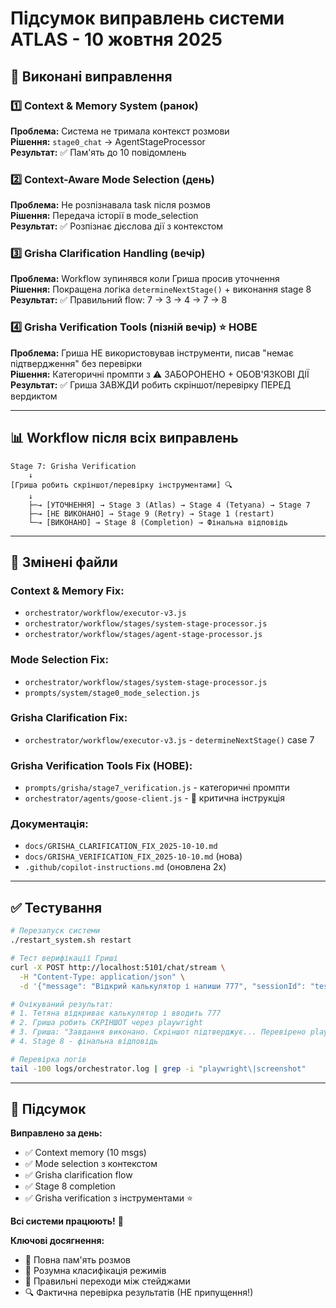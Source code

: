 # Підсумок виправлень системи ATLAS - 10 жовтня 2025

## 🎯 Виконані виправлення

### 1️⃣ Context & Memory System (ранок)
**Проблема:** Система не тримала контекст розмови  
**Рішення:** `stage0_chat` → AgentStageProcessor  
**Результат:** ✅ Пам'ять до 10 повідомлень

### 2️⃣ Context-Aware Mode Selection (день)
**Проблема:** Не розпізнавала task після розмов  
**Рішення:** Передача історії в mode_selection  
**Результат:** ✅ Розпізнає дієслова дії з контекстом

### 3️⃣ Grisha Clarification Handling (вечір)
**Проблема:** Workflow зупинявся коли Гриша просив уточнення  
**Рішення:** Покращена логіка `determineNextStage()` + виконання stage 8  
**Результат:** ✅ Правильний flow: 7 → 3 → 4 → 7 → 8

### 4️⃣ Grisha Verification Tools (пізній вечір) ⭐ НОВЕ
**Проблема:** Гриша НЕ використовував інструменти, писав "немає підтвердження" без перевірки  
**Рішення:** Категоричні промпти з ⚠️ ЗАБОРОНЕНО + ОБОВ'ЯЗКОВІ ДІЇ  
**Результат:** ✅ Гриша ЗАВЖДИ робить скріншот/перевірку ПЕРЕД вердиктом

---

## 📊 Workflow після всіх виправлень

```
Stage 7: Grisha Verification
    ↓
[Гриша робить скріншот/перевірку інструментами] 🔍
    ↓
    ├─→ [УТОЧНЕННЯ] → Stage 3 (Atlas) → Stage 4 (Tetyana) → Stage 7
    ├─→ [НЕ ВИКОНАНО] → Stage 9 (Retry) → Stage 1 (restart)
    └─→ [ВИКОНАНО] → Stage 8 (Completion) → Фінальна відповідь
```

---

## 📝 Змінені файли

### Context & Memory Fix:
- `orchestrator/workflow/executor-v3.js`
- `orchestrator/workflow/stages/system-stage-processor.js`
- `orchestrator/workflow/stages/agent-stage-processor.js`

### Mode Selection Fix:
- `orchestrator/workflow/stages/system-stage-processor.js`
- `prompts/system/stage0_mode_selection.js`

### Grisha Clarification Fix:
- `orchestrator/workflow/executor-v3.js` - `determineNextStage()` case 7

### Grisha Verification Tools Fix (НОВЕ):
- `prompts/grisha/stage7_verification.js` - категоричні промпти
- `orchestrator/agents/goose-client.js` - 🔴 критична інструкція

### Документація:
- `docs/GRISHA_CLARIFICATION_FIX_2025-10-10.md`
- `docs/GRISHA_VERIFICATION_FIX_2025-10-10.md` (нова)
- `.github/copilot-instructions.md` (оновлена 2х)

---

## ✅ Тестування

```bash
# Перезапуск системи
./restart_system.sh restart

# Тест верифікації Гриші
curl -X POST http://localhost:5101/chat/stream \
  -H "Content-Type: application/json" \
  -d '{"message": "Відкрий калькулятор і напиши 777", "sessionId": "test"}'

# Очікуваний результат:
# 1. Тетяна відкриває калькулятор і вводить 777
# 2. Гриша робить СКРІНШОТ через playwright
# 3. Гриша: "Завдання виконано. Скріншот підтверджує... Перевірено playwright screenshot."
# 4. Stage 8 - фінальна відповідь

# Перевірка логів
tail -100 logs/orchestrator.log | grep -i "playwright\|screenshot"
```

---

## 🎉 Підсумок

**Виправлено за день:**
- ✅ Context memory (10 msgs)
- ✅ Mode selection з контекстом  
- ✅ Grisha clarification flow
- ✅ Stage 8 completion
- ✅ Grisha verification з інструментами ⭐

**Всі системи працюють!** 🚀

**Ключові досягнення:**
- 🧠 Повна пам'ять розмов
- 🎯 Розумна класифікація режимів
- 🔄 Правильні переходи між стейджами
- 🔍 Фактична перевірка результатів (НЕ припущення!)

